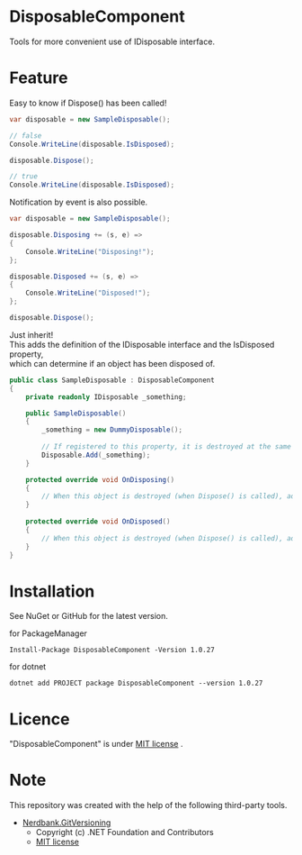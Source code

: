 # DisposableComponent

Tools for more convenient use of IDisposable interface.

# Feature

Easy to know if Dispose() has been called!

```c#
var disposable = new SampleDisposable();

// false
Console.WriteLine(disposable.IsDisposed); 

disposable.Dispose();

// true
Console.WriteLine(disposable.IsDisposed); 
```

Notification by event is also possible.

```c#
var disposable = new SampleDisposable();

disposable.Disposing += (s, e) =>
{
    Console.WriteLine("Disposing!");
};

disposable.Disposed += (s, e) =>
{
    Console.WriteLine("Disposed!");
};

disposable.Dispose();
```

Just inherit!  
This adds the definition of the IDisposable interface and the IsDisposed property,   
which can determine if an object has been disposed of.

```c#
public class SampleDisposable : DisposableComponent
{
    private readonly IDisposable _something;

    public SampleDisposable()
    {
        _something = new DummyDisposable();
        
        // If registered to this property, it is destroyed at the same time as the call to Dispose().
        Disposable.Add(_something);
    }

    protected override void OnDisposing()
    {
        // When this object is destroyed (when Dispose() is called), additional processing can be performed.
    }
    
    protected override void OnDisposed()
    {
        // When this object is destroyed (when Dispose() is called), additional processing can be performed.
    }
}
```

# Installation

See NuGet or GitHub for the latest version.

for PackageManager
```shell
Install-Package DisposableComponent -Version 1.0.27
```

for dotnet
```shell
dotnet add PROJECT package DisposableComponent --version 1.0.27
```

# Licence

"DisposableComponent" is under [MIT license](https://github.com/samunohito/disposable_component/blob/develop/LICENSE.md)
.

# Note

This repository was created with the help of the following third-party tools.

- [Nerdbank.GitVersioning](https://github.com/dotnet/Nerdbank.GitVersioning)
    - Copyright (c) .NET Foundation and Contributors
    - [MIT license](https://github.com/dotnet/Nerdbank.GitVersioning/blob/master/LICENSE)
